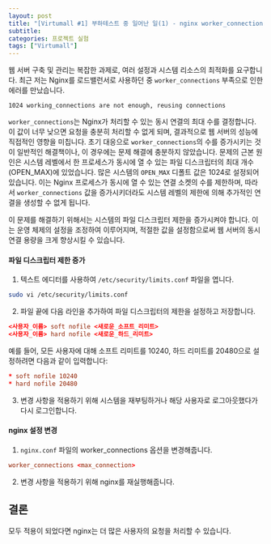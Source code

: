 ```yaml
---
layout: post
title: "[Virtumall #1] 부하테스트 중 일어난 일(1) - nginx worker_connections are not enough"
subtitle:
categories: 프로젝트 실험
tags: ["Virtumall"]
---
```



웹 서버 구축 및 관리는 복잡한 과제로, 여러 설정과 시스템 리소스의 최적화를 요구합니다. 최근 저는 Nginx를 로드밸런서로 사용하던 중 `worker_connections` 부족으로 인한 에러를 만났습니다.  
```  
1024 working_connections are not enough, reusing connections  
```  

`worker_connections`는 Nginx가 처리할 수 있는 동시 연결의 최대 수를 결정합니다. 이 값이 너무 낮으면 요청을 충분히 처리할 수 없게 되며, 결과적으로 웹 서버의 성능에 직접적인 영향을 미칩니다. 초기 대응으로 `worker_connections`의 수를 증가시키는 것이 일반적인 해결책이나, 이 경우에는 문제 해결에 충분하지 않았습니다. 문제의 근본 원인은 시스템 레벨에서 한 프로세스가 동시에 열 수 있는 파일 디스크립터의 최대 개수(OPEN_MAX)에 있었습니다. 많은 시스템의 `OPEN_MAX` 디폴트 값은 1024로 설정되어 있습니다. 이는 Nginx 프로세스가 동시에 열 수 있는 연결 소켓의 수를 제한하며, 따라서 `worker_connections` 값을 증가시키더라도 시스템 레벨의 제한에 의해 추가적인 연결을 생성할 수 없게 됩니다.  

이 문제를 해결하기 위해서는 시스템의 파일 디스크립터 제한을 증가시켜야 합니다. 이는 운영 체제의 설정을 조정하여 이루어지며, 적절한 값을 설정함으로써 웹 서버의 동시 연결 용량을 크게 향상시킬 수 있습니다.  

#### 파일 디스크립터 제한 증가  
1. 텍스트 에디터를 사용하여 `/etc/security/limits.conf` 파일을 엽니다.  
```bash
sudo vi /etc/security/limits.conf
```  

2. 파일 끝에 다음 라인을 추가하여 파일 디스크립터의 제한을 설정하고 저장합니다.  
```conf  
<사용자_이름> soft nofile <새로운_소프트_리미트>  
<사용자_이름> hard nofile <새로운_하드_리미트>  
```  
  
예를 들어, 모든 사용자에 대해 소프트 리미트를 10240, 하드 리미트를 20480으로 설정하려면 다음과 같이 입력합니다:  
```conf  
* soft nofile 10240  
* hard nofile 20480  
```

3. 변경 사항을 적용하기 위해 시스템을 재부팅하거나 해당 사용자로 로그아웃했다가 다시 로그인합니다.  


#### nginx 설정 변경  
1. `nginx.conf` 파일의 worker_connections 옵션을 변경해줍니다.  
```conf  
worker_connections <max_connection>  
```  

2. 변경 사항을 적용하기 위해 nginx를 재실행해줍니다.  

## 결론  
모두 적용이 되었다면 nginx는 더 많은 사용자의 요청을 처리할 수 있습니다.  